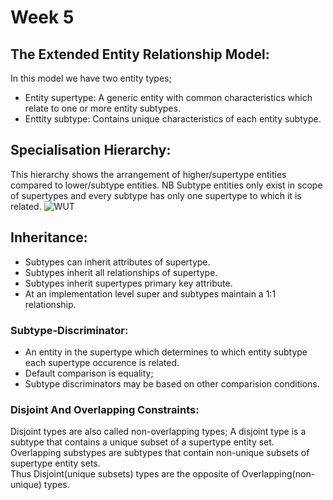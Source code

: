 # Week 5

## The Extended Entity Relationship Model:

In this model we have two entity types;
* Entity supertype: A generic entity with common characteristics which relate to one or more entity subtypes.
* Enttity subtype: Contains unique characteristics of each entity subtype.

## Specialisation Hierarchy:
This hierarchy shows the arrangement of higher/supertype entities compared to lower/subtype entities.
NB Subtype entities only exist in scope of supertypes and every subtype has only one supertype to which it is related.
![WUT](http://i.imgur.com/oJtq0Dc.png)

## Inheritance:
* Subtypes can inherit attributes of supertype.
* Subtypes inherit all relationships of supertype.
* Subtypes inherit supertypes primary key attribute.
* At an implementation level super and subtypes maintain a 1:1 relationship.

### Subtype-Discriminator:
* An entity in the supertype which determines to which entity subtype each supertype occurence is related.
* Default comparison is equality;
* Subtype discriminators may be based on other comparision conditions.

### Disjoint And Overlapping Constraints:
Disjoint types are also called non-overlapping types;
A disjoint type is a subtype that contains a unique subset of a supertype entity set.
<br>
Overlapping substypes are subtypes that contain non-unique subsets of supertype entity sets.
<br>
Thus Disjoint(unique subsets) types are the opposite of Overlapping(non-unique) types.